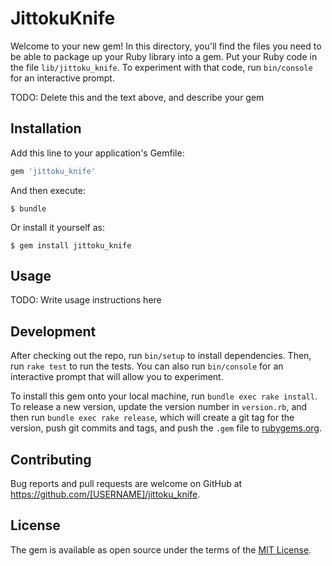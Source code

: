# JittokuKnife

Welcome to your new gem! In this directory, you'll find the files you need to be able to package up your Ruby library into a gem. Put your Ruby code in the file `lib/jittoku_knife`. To experiment with that code, run `bin/console` for an interactive prompt.

TODO: Delete this and the text above, and describe your gem

## Installation

Add this line to your application's Gemfile:

```ruby
gem 'jittoku_knife'
```

And then execute:

    $ bundle

Or install it yourself as:

    $ gem install jittoku_knife

## Usage

TODO: Write usage instructions here

## Development

After checking out the repo, run `bin/setup` to install dependencies. Then, run `rake test` to run the tests. You can also run `bin/console` for an interactive prompt that will allow you to experiment.

To install this gem onto your local machine, run `bundle exec rake install`. To release a new version, update the version number in `version.rb`, and then run `bundle exec rake release`, which will create a git tag for the version, push git commits and tags, and push the `.gem` file to [rubygems.org](https://rubygems.org).

## Contributing

Bug reports and pull requests are welcome on GitHub at https://github.com/[USERNAME]/jittoku_knife.


## License

The gem is available as open source under the terms of the [MIT License](http://opensource.org/licenses/MIT).

